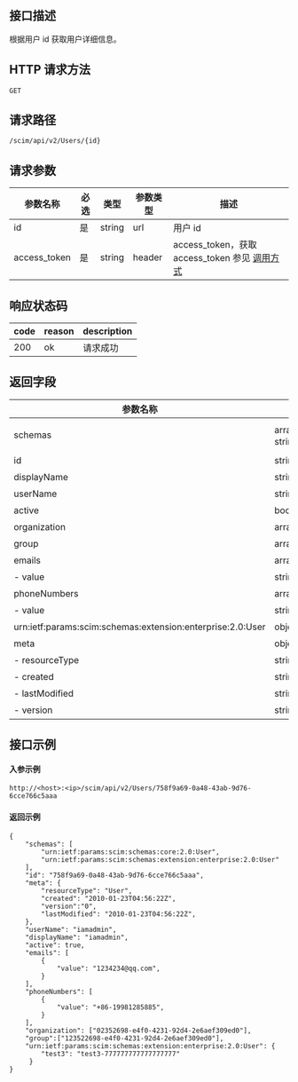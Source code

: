 ## 接口描述
根据用户 id 获取用户详细信息。

## HTTP 请求方法
```
GET
```

## 请求路径
```
/scim/api/v2/Users/{id}
```


## 请求参数
| 参数名称     | 必选 | 类型   | 参数类型 | 描述                                                         |
| ------------ | ---- | ------ | -------- | ------------------------------------------------------------ |
| id           | 是   | string | url      | 用户 id                                                   |
| access_token | 是   | string | header   | access_token，获取 access_token 参见 [调用方式](https://cloud.tencent.com/document/product/1442/68856)|


## 响应状态码
| code | reason | description |
| ---- | ------ | ----------- |
| 200  | ok     | 请求成功    |

## 返回字段
| 参数名称                                                   | 类型          | 描述                                                         |
| ---------------------------------------------------------- | ------------- | ------------------------------------------------------------ |
| schemas                                                    | array，string | scim 的 schema，返回字符串数组固定值：<br>`urn:ietf:params:scim:schemas:core:2.0:User`<br>`urn:ietf:params:scim:schemas:extension:enterprise:2.0:User` |
| id                                                         | string        | 用户 id                                                      |
| displayName                                                | string        | 显示名                                                       |
| userName                                                   | string        | 用户名                                                       |
| active                                                     | boolean       | 用户状态。true：启用；false：禁用                      |
| organization                                               | array,string  | 用户所属组织机构 id                                          |
| group                                                      | array,string  | 用户所属组 id                                                |
| emails                                                     | array,object  | 用户邮箱                                                     |
| - value                                                    | string        | 邮箱                                                         |
| phoneNumbers                                               | array,object  | 用户电话                                                     |
| - value                                                    | string        | 电话，格式：+86-1xxxxxxxxx5                                  |
| urn:ietf:params:scim:schemas:extension:enterprise:2.0:User | object        | 自定义属性                                                   |
| meta                                                       | object        | scim 的标准，用户的元数据。                                  |
| - resourceType                                             | string        | 资源类型，固定值 `User`                                      |
| - created                                                  | string        | 创建时间，格式为：2010-01-23T04:56:22Z                       |
| - lastModified                                             | string        | 最后修改时间，格式为：2010-01-23T04:56:22Z                  |
| - version                                                  | string        | 版本号                                                       |


##  接口示例
#### 入参示例
```
http://<host>:<ip>/scim/api/v2/Users/758f9a69-0a48-43ab-9d76-6cce766c5aaa
```
#### 返回示例
```
{
    "schemas": [
        "urn:ietf:params:scim:schemas:core:2.0:User",
		"urn:ietf:params:scim:schemas:extension:enterprise:2.0:User"
    ],
    "id": "758f9a69-0a48-43ab-9d76-6cce766c5aaa",
    "meta": {
        "resourceType": "User",
        "created": "2010-01-23T04:56:22Z",
        "version":"0",
        "lastModified": "2010-01-23T04:56:22Z",
    },
    "userName": "iamadmin",
    "displayName": "iamadmin",
    "active": true,
    "emails": [
        {
            "value": "1234234@qq.com",
        }
    ],
    "phoneNumbers": [
        {
            "value": "+86-19981285885",
        }
    ],
    "organization": ["02352698-e4f0-4231-92d4-2e6aef309ed0"],
    "group":["123522698-e4f0-4231-92d4-2e6aef309ed0"],
    "urn:ietf:params:scim:schemas:extension:enterprise:2.0:User": {
        "test3": "test3-777777777777777777"
     }
}
```
